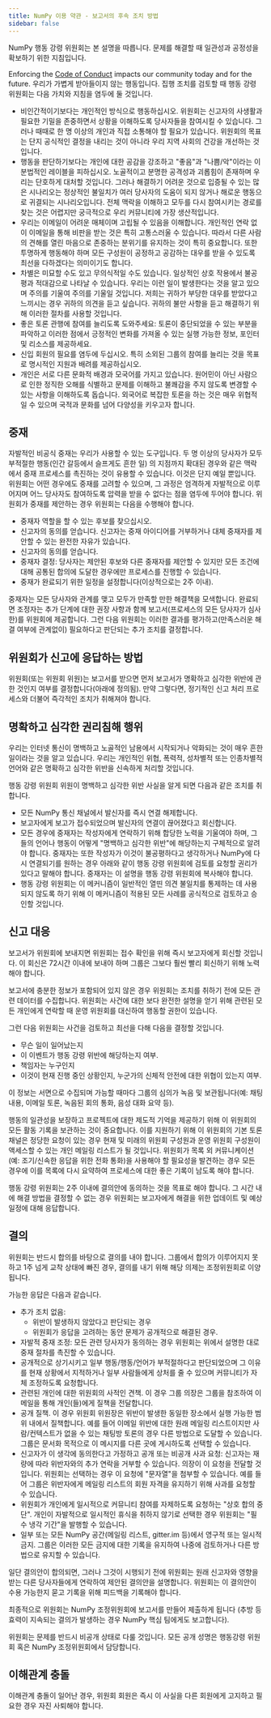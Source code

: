 ```yaml
---
title: NumPy 이용 약관 - 보고서의 후속 조치 방법
sidebar: false
---
```


NumPy 행동 강령 위원회는 본 설명을 따릅니다. 문제를 해결할 때 일관성과 공정성을 확보하기 위한 지침입니다.

Enforcing the [Code of Conduct](/code-of-conduct) impacts our community today and for the future. 우리가 가볍게 받아들이지 않는 행동입니다. 집행 조치를 검토할 때 행동 강령 위원회는 다음 가치와 지침을 염두에 둘 것입니다.

- 비인간적이기보다는 개인적인 방식으로 행동하십시오. 위원회는 신고자의 사생활과 필요한 기밀을 존중하면서 상황을 이해하도록 당사자들을 참여시킬 수 있습니다. 그러나 때때로 한 명 이상의 개인과 직접 소통해야 할 필요가 있습니다. 위원회의 목표는 단지 공식적인 결정을 내리는 것이 아니라 우리 지역 사회의 건강을 개선하는 것입니다.
- 행동을 판단하기보다는 개인에 대한 공감을 강조하고 "좋음"과 "나쁨/악"이라는 이분법적인 레이블을 피하십시오. 노골적이고 분명한 공격성과 괴롭힘이 존재하며 우리는 단호하게 대처할 것입니다. 그러나 해결하기 어려운 것으로 입증될 수 있는 많은 시나리오는 정상적인 불일치가 여러 당사자의 도움이 되지 않거나 해로운 행동으로 귀결되는 시나리오입니다. 전체 맥락을 이해하고 모두를 다시 참여시키는 경로를 찾는 것은 어렵지만 궁극적으로 우리 커뮤니티에 가장 생산적입니다.
- 우리는 이메일이 어려운 매체이며 고립될 수 있음을 이해합니다. 개인적인 연락 없이 이메일을 통해 비판을 받는 것은 특히 고통스러울 수 있습니다. 따라서 다른 사람의 견해를 열린 마음으로 존중하는 분위기를 유지하는 것이 특히 중요합니다. 또한 투명하게 행동해야 하며 모든 구성원이 공정하고 공감하는 대우를 받을 수 있도록 최선을 다하겠다는 의미이기도 합니다.
- 차별은 미묘할 수도 있고 무의식적일 수도 있습니다. 일상적인 상호 작용에서 불공평과 적대감으로 나타날 수 있습니다. 우리는 이런 일이 발생한다는 것을 알고 있으며 주의를 기울여 주의를 기울일 것입니다. 저희는 귀하가 부당한 대우를 받았다고 느끼시는 경우 귀하의 의견을 듣고 싶습니다. 귀하의 불만 사항을 듣고 해결하기 위해 이러한 절차를 사용할 것입니다.
- 좋은 토론 관행에 참여를 늘리도록 도와주세요: 토론이 중단되었을 수 있는 부분을 파악하고 이러한 점에서 긍정적인 변화를 가져올 수 있는 실행 가능한 정보, 포인터 및 리소스를 제공하세요.
- 신입 회원의 필요를 염두에 두십시오. 특히 소외된 그룹의 참여를 늘리는 것을 목표로 명시적인 지원과 배려를 제공하십시오.
- 개인은 서로 다른 문화적 배경과 모국어를 가지고 있습니다. 원어민이 아닌 사람으로 인한 정직한 오해를 식별하고 문제를 이해하고 불쾌감을 주지 않도록 변경할 수 있는 사항을 이해하도록 돕습니다. 외국어로 복잡한 토론을 하는 것은 매우 위협적일 수 있으며 국적과 문화를 넘어 다양성을 키우고자 합니다.

## 중재

자발적인 비공식 중재는 우리가 사용할 수 있는 도구입니다. 두 명 이상의 당사자가 모두 부적절한 행동(인간 갈등에서 슬프게도 흔한 일) 의 지점까지 확대된 경우와 같은 맥락에서 중재 프로세스를 촉진하는 것이 유용할 수 있습니다. 이것은 단지 예일 뿐입니다. 위원회는 어떤 경우에도 중재를 고려할 수 있으며, 그 과정은 엄격하게 자발적으로 이루어지며 어느 당사자도 참여하도록 압력을 받을 수 없다는 점을 염두에 두어야 합니다. 위원회가 중재를 제안하는 경우 위원회는 다음을 수행해야 합니다.

- 중재자 역할을 할 수 있는 후보를 찾으십시오.
- 신고자의 동의를 얻습니다. 신고자는 중재 아이디어를 거부하거나 대체 중재자를 제안할 수 있는 완전한 자유가 있습니다.
- 신고자의 동의를 얻습니다.
- 중재자 결정: 당사자는 제안된 후보와 다른 중재자를 제안할 수 있지만 모든 조건에 대해 공통된 합의에 도달한 경우에만 프로세스를 진행할 수 있습니다.
- 중재가 완료되기 위한 일정을 설정합니다(이상적으로는 2주 이내).

중재자는 모든 당사자와 관계를 맺고 모두가 만족할 만한 해결책을 모색합니다. 완료되면 조정자는 추가 단계에 대한 권장 사항과 함께 보고서(프로세스의 모든 당사자가 심사한)를 위원회에 제공합니다. 그런 다음 위원회는 이러한 결과를 평가하고(만족스러운 해결 여부에 관계없이) 필요하다고 판단되는 추가 조치를 결정합니다.

## 위원회가 신고에 응답하는 방법

위원회(또는 위원회 위원)는 보고서를 받으면 먼저 보고서가 명확하고 심각한 위반에 관한 것인지 여부를 결정합니다(아래에 정의됨). 만약 그렇다면, 정기적인 신고 처리 프로세스와 더불어 즉각적인 조치가 취해져야 합니다.

## 명확하고 심각한 권리침해 행위

우리는 인터넷 통신이 명백하고 노골적인 남용에서 시작되거나 악화되는 것이 매우 흔한 일이라는 것을 알고 있습니다. 우리는 개인적인 위협, 폭력적, 성차별적 또는 인종차별적 언어와 같은 명확하고 심각한 위반을 신속하게 처리할 것입니다.

행동 강령 위원회 위원이 명백하고 심각한 위반 사실을 알게 되면 다음과 같은 조치를 취합니다.

- 모든 NumPy 통신 채널에서 발신자를 즉시 연결 해제합니다.
- 보고자에게 보고가 접수되었으며 발신자의 연결이 끊어졌다고 회신합니다.
- 모든 경우에 중재자는 작성자에게 연락하기 위해 합당한 노력을 기울여야 하며, 그들의 언어나 행동이 어떻게 "명백하고 심각한 위반"에 해당하는지 구체적으로 알려야 합니다. 중재자는 또한 작성자가 이것이 불공평하다고 생각하거나 NumPy에 다시 연결되기를 원하는 경우 아래와 같이 행동 강령 위원회에 검토를 요청할 권리가 있다고 말해야 합니다. 중재자는 이 설명을 행동 강령 위원회에 복사해야 합니다.
- 행동 강령 위원회는 이 메커니즘이 일반적인 열띤 의견 불일치를 통제하는 데 사용되지 않도록 하기 위해 이 메커니즘이 적용된 모든 사례를 공식적으로 검토하고 승인할 것입니다.

## 신고 대응

보고서가 위원회에 보내지면 위원회는 접수 확인을 위해 즉시 보고자에게 회신할 것입니다. 이 회신은 72시간 이내에 보내야 하며 그룹은 그보다 훨씬 빨리 회신하기 위해 노력해야 합니다.

보고서에 충분한 정보가 포함되어 있지 않은 경우 위원회는 조치를 취하기 전에 모든 관련 데이터를 수집합니다. 위원회는 사건에 대한 보다 완전한 설명을 얻기 위해 관련된 모든 개인에게 연락할 때 운영 위원회를 대신하여 행동할 권한이 있습니다.

그런 다음 위원회는 사건을 검토하고 최선을 다해 다음을 결정할 것입니다.

- 무슨 일이 일어났는지
- 이 이벤트가 행동 강령 위반에 해당하는지 여부.
- 책임자는 누구인지
- 이것이 현재 진행 중인 상황인지, 누군가의 신체적 안전에 대한 위협이 있는지 여부.

이 정보는 서면으로 수집되며 가능할 때마다 그룹의 심의가 녹음 및 보관됩니다(예: 채팅 내용, 이메일 토론, 녹음된 회의 통화, 음성 대화 요약 등).

행동의 일관성을 보장하고 프로젝트에 대한 제도적 기억을 제공하기 위해 이 위원회의 모든 활동 기록을 보관하는 것이 중요합니다. 이를 지원하기 위해 이 위원회의 기본 토론 채널은 정당한 요청이 있는 경우 현재 및 미래의 위원회 구성원과 운영 위원회 구성원이 액세스할 수 있는 개인 메일링 리스트가 될 것입니다. 위원회가 목록 외 커뮤니케이션(예: 조기/신속한 응답을 위한 전화 통화)을 사용해야 할 필요성을 발견하는 경우 모든 경우에 이를 목록에 다시 요약하여 프로세스에 대한 좋은 기록이 남도록 해야 합니다.

행동 강령 위원회는 2주 이내에 결의안에 동의하는 것을 목표로 해야 합니다. 그 시간 내에 해결 방법을 결정할 수 없는 경우 위원회는 보고자에게 해결을 위한 업데이트 및 예상 일정에 대해 응답합니다.

## 결의

위원회는 반드시 합의를 바탕으로 결의를 내야 합니다. 그룹에서 합의가 이루어지지 못하고 1주 넘게 교착 상태에 빠진 경우, 결의를 내기 위해 해당 의제는 조정위원회로 이양됩니다.

가능한 응답은 다음과 같습니다.

- 추가 조치 없음:
  - 위반이 발생하지 않았다고 판단되는 경우
  - 위원회가 응답을 고려하는 동안 문제가 공개적으로 해결된 경우.
- 자발적 중재 조정: 모든 관련 당사자가 동의하는 경우 위원회는 위에서 설명한 대로 중재 절차를 촉진할 수 있습니다.
- 공개적으로 상기시키고 일부 행동/행동/언어가 부적절하다고 판단되었으며 그 이유를 현재 상황에서 지적하거나 일부 사람들에게 상처를 줄 수 있으며 커뮤니티가 자체 조정하도록 요청합니다.
- 관련된 개인에 대한 위원회의 사적인 견책. 이 경우 그룹 의장은 그룹을 참조하여 이메일을 통해 개인(들)에게 질책을 전달합니다.
- 공개 질책. 이 경우 위원회 위원장은 위반이 발생한 동일한 장소에서 실행 가능한 범위 내에서 질책합니다. 예를 들어 이메일 위반에 대한 원래 메일링 리스트이지만 사람/컨텍스트가 없을 수 있는 채팅방 토론의 경우 다른 방법으로 도달할 수 있습니다. 그룹은 문서화 목적으로 이 메시지를 다른 곳에 게시하도록 선택할 수 있습니다.
- 신고자가 이 생각에 동의한다고 가정하고 공개 또는 비공개 사과 요청: 신고자는 재량에 따라 위반자와의 추가 연락을 거부할 수 있습니다. 의장이 이 요청을 전달할 것입니다. 위원회는 선택하는 경우 이 요청에 "문자열"을 첨부할 수 있습니다. 예를 들어 그룹은 위반자에게 메일링 리스트의 회원 자격을 유지하기 위해 사과를 요청할 수 있습니다.
- 위원회가 개인에게 일시적으로 커뮤니티 참여를 자제하도록 요청하는 "상호 합의 중단". 개인이 자발적으로 일시적인 휴식을 취하지 않기로 선택한 경우 위원회는 "필수 냉각 기간"을 발행할 수 있습니다.
- 일부 또는 모든 NumPy 공간(메일링 리스트, gitter.im 등)에서 영구적 또는 일시적 금지. 그룹은 이러한 모든 금지에 대한 기록을 유지하여 나중에 검토하거나 다른 방법으로 유지할 수 있습니다.

일단 결의안이 합의되면, 그러나 그것이 시행되기 전에 위원회는 원래 신고자와 영향을 받는 다른 당사자들에게 연락하여 제안된 결의안을 설명합니다. 위원회는 이 결의안이 수용 가능한지 묻고 기록을 위해 피드백을 기록해야 합니다.

최종적으로 위원회는 NumPy 조정위원회에 보고서를 만들어 제출하게 됩니다 (추방 등 효력이 지속되는 결의가 발생하는 경우 NumPy 핵심 팀에게도 보고합니다).

위원회는 문제를 반드시 비공개 상태로 다룰 것입니다. 모든 공개 성명은 행동강령 위원회 혹은 NumPy 조정위원회에서 담당합니다.

## 이해관계 충돌

이해관계 충돌이 일어난 경우, 위원회 회원은 즉시 이 사실을 다른 회원에게 고지하고 필요한 경우 자진 사퇴해야 합니다.
